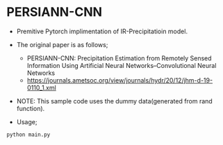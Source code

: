# PERSIANN-CNN

- Premitive Pytorch implimentation of IR-Precipitatioin model.

- The original paper is as follows;
  - PERSIANN-CNN: Precipitation Estimation from Remotely Sensed Information Using Artificial Neural Networks–Convolutional Neural Networks
  - https://journals.ametsoc.org/view/journals/hydr/20/12/jhm-d-19-0110_1.xml

- NOTE: This sample code uses the dummy data(generated from rand function).

- Usage;
````
python main.py
